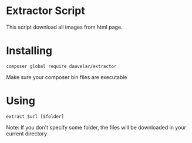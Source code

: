 # Extractor Script

This script download all images from html page.

# Installing

`composer global require daavelar/extractor`

Make sure your composer bin files are executable

# Using

`extract $url [$folder]`

Note: If you don't specify some folder, the files will be downloaded in your current directory
